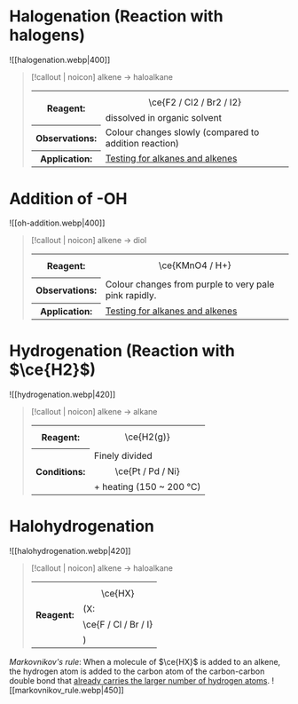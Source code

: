 # Halogenation (Reaction with halogens)
![[halogenation.webp|400]]

> [!callout | noicon] alkene → haloalkane
> <table class="infobox-tables"><tr><th>Reagent:</th><td><span class="math display">\ce{F2 / Cl2 / Br2 / I2}</span> dissolved in organic solvent</td></tr><tr><th>Observations:</th><td>Colour changes <span class="hi-green">slowly</span> (compared to addition reaction)</td></tr><tr><th>Application:</th><td><a href="Testing for alkanes and alkenes" class="internal-link">Testing for alkanes and alkenes</a></td></tr></table>

# Addition of -OH
![[oh-addition.webp|400]]

> [!callout | noicon] alkene → diol
> <table class="infobox-tables"><tr><th>Reagent:</th><td><span class="math display">\ce{KMnO4 / H+}</span></td></tr><tr><th>Observations:</th><td>Colour changes from purple to very pale pink <span class="hi-green">rapidly</span>.</td></tr><tr><th>Application:</th><td><a href="Testing for alkanes and alkenes" class="internal-link">Testing for alkanes and alkenes</a></td></tr></table>

# Hydrogenation (Reaction with $\ce{H2}$)
![[hydrogenation.webp|420]]

> [!callout | noicon] alkene → alkane
> <table class="infobox-tables"><tr><th>Reagent:</th><td><span class="math display">\ce{H2(g)}</span></td></tr><tr><th>Conditions:</th><td>Finely divided <span class="math display">\ce{Pt / Pd / Ni}</span> + heating (150 ~ 200 °C)</td></tr></table>

# Halohydrogenation
![[halohydrogenation.webp|420]]

> [!callout | noicon] alkene → haloalkane
> <table class="infobox-tables"><tr><th>Reagent:</th><td><span class="math display">\ce{HX}</span> (X: <span class="math display">\ce{F / Cl / Br / I}</span>)</td></tr></table>

*Markovnikov's rule*:
When a molecule of $\ce{HX}$ is added to an alkene, the hydrogen atom is added to the carbon atom of the carbon-carbon double bond that <u>already carries the larger number of hydrogen atoms</u>.
![[markovnikov_rule.webp|450]]
